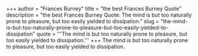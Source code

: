 +++
author = "Frances Burney"
title = "the best Frances Burney Quote"
description = "the best Frances Burney Quote: The mind is but too naturally prone to pleasure, but too easily yielded to dissipation."
slug = "the-mind-is-but-too-naturally-prone-to-pleasure-but-too-easily-yielded-to-dissipation"
quote = '''The mind is but too naturally prone to pleasure, but too easily yielded to dissipation.'''
+++
The mind is but too naturally prone to pleasure, but too easily yielded to dissipation.
